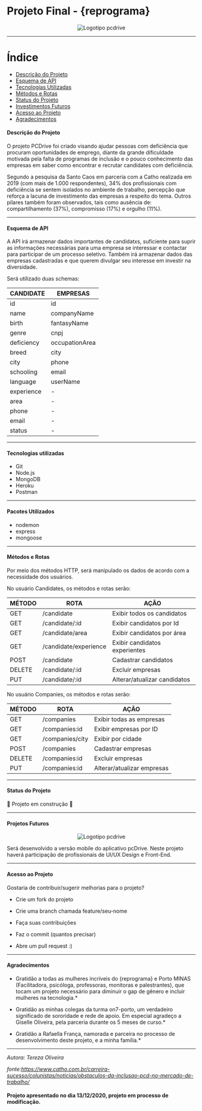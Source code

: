 

# Projeto Final - {reprograma}

<center><Logotipo com o nome pcdrive com fundo branco e letras de cor verde e sombreamento escuro><img src="./IMG/pcdrive1.png" alt="Logotipo pcdrive"></center>



-----------------------
# Índice 

* [Descrição do Projeto](#descrição-do-projeto)
* [Esquema de API](#esquema-de-api)
* [Tecnologias Utilizadas](#tecnologias-utilizadas)
* [Métodos e Rotas](#métodos-e-rotas)
* [Status do Projeto](#status-do-projeto)
* [Investimentos Futuros](#investimentos-futuros)
* [Acesso ao Projeto](#acesso-ao-projeto)
* [Agradecimentos](#agradecimentos )


 #### Descrição do Projeto

O projeto PCDrive foi criado visando ajudar pessoas com deficiência que procuram oportunidades de emprego, diante da grande dificuldade motivada pela falta de programas de inclusão e o pouco conhecimento das empresas em saber como encontrar e recrutar candidates com deficiência.

Segundo a pesquisa da Santo Caos em parceria com a Catho realizada em 2019 (com mais de 1.000 respondentes), 34% dos profissionais com deficiência se sentem isolados no ambiente de trabalho, percepção que reforça a lacuna de investimento das empresas a respeito do tema. Outros pilares também foram observados, tais como ausência de: compartilhamento (37%), compromisso (17%) e orgulho (11%). 

-----------------------------------

 #### Esquema de API

A API irá armazenar dados importantes de candidatxs, suficiente para suprir as informações necessárias para uma empresa se interessar e contactar para participar de um processo seletivo. Também irá armazenar dados das empresas cadastradas e que querem divulgar seu interesse em investir na diversidade.

Será utilizado duas schemas:

| CANDIDATE     | EMPRESAS       |
| ------------- | -------------- |
| id            |  id            |
| name          |  companyName   |
| birth         |  fantasyName   |
| genre         |  cnpj          |
| deficiency    |  occupationArea|
| breed         |  city          |
| city          |  phone         | 
| schooling     |  email         |
| language      |  userName      |
| experience    |      -         |
| area          |      -         |
| phone         |      -         |
| email         |      -         |
| status        |      -         |        

-----------------------------------

 #### Tecnologias utilizadas
 
* Git
* Node.js
* MongoDB
* Heroku
* Postman

---------------------------------------

#### Pacotes Utilizados

* nodemon
* express
* mongoose

------------------------------------------

#### Métodos e Rotas

Por meio dos métodos HTTP, será manipulado os dados de acordo com a necessidade dos usuários.

No usuário Candidates, os métodos e rotas serão:

| MÉTODO |     ROTA             |             AÇÃO              |
|------- | -------------------  | ------------------------------|
|GET     | /candidate           |   Exibir todos os candidatos  |
|GET     | /candidate/:id       |   Exibir candidatos por Id    |
|GET     | /candidate/area      |   Exibir candidatos por área  |
|GET     | /candidate/experience|   Exibir candidatos experientes|
|POST    | /candidate           |   Cadastrar candidatos        |
|DELETE  | /candidate/:id       |   Excluir empresas            |
|PUT     | /candidate/:id       |   Alterar/atualizar candidatos|


No usuário Companies, os métodos e rotas serão:

| MÉTODO |     ROTA         |             AÇÃO              |
|------- | ------------     | ------------------------------|
|GET     | /companies       |   Exibir todas as empresas    |
|GET     | /companies:id    |   Exibir empresas por ID      |
|GET     | /companies/city  |   Exibir por cidade           |
|POST    | /companies       |   Cadastrar empresas          | 
|DELETE  | /companies:id    |   Excluir empresas            |
|PUT     | /companies:id    |   Alterar/atualizar empresas  |

-----------------------------------
#### Status do Projeto
 
:construction: Projeto em construção :construction:
 
 
-----------------------------------
#### Projetos Futuros
 
 
<center> <img src="./IMG/" alt="Logotipo pcdrive"></center> 
 
 Será desenvolvido a versão mobile do aplicativo pcDrive. 
 Neste projeto haverá participação de profissionais de UI/UX Design e Front-End.
 
 
-----------------------------------
#### Acesso ao Projeto
 
Gostaria de contribuir/sugerir melhorias para o projeto?

* Crie um fork do projeto

* Crie uma branch chamada feature/seu-nome

* Faça suas contribuições 

* Faz o commit (quantos precisar)

* Abre um pull request :)

-----------------------------------
#### Agradecimentos 

* Gratidão a todas as mulheres incríveis do {reprograma} e Porto MINAS (Facilitadora, psicóloga, professoras, monitoras e palestrantes), que tocam um projeto necessário para diminuir o gap de gênero e incluir mulheres na tecnologia.*

* Gratidão as minhas colegas da turma on7-porto, um verdadeiro significado de sororidade e rede de apoio. Em especial agradeço a Giselle Oliveira, pela parceria durante os 5 meses de curso.*

* Gratidão a Rafaella França, namorada e parceira no processo de desenvolvimento deste projeto, e a minha família.*

--------------------------------

*Autora: Tereza Oliveira*

*fonte:https://www.catho.com.br/carreira-sucesso/colunistas/noticias/obstaculos-da-inclusao-pcd-no-mercado-de-trabalho/*

#### Projeto apresentado no dia 13/12/2020, projeto em processo de modificação.
